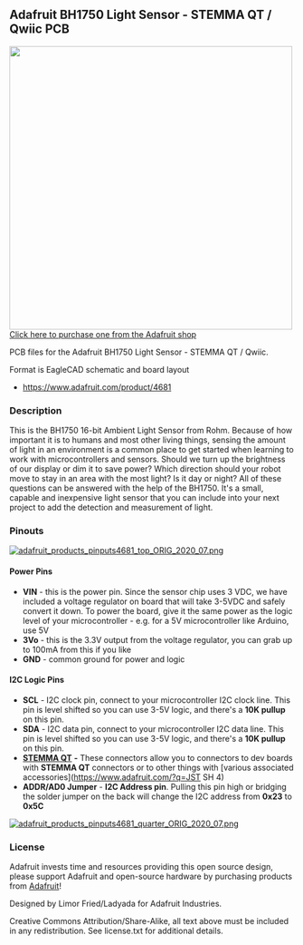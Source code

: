 ## Adafruit BH1750 Light Sensor - STEMMA QT / Qwiic PCB

<a href="http://www.adafruit.com/products/4681"><img src="https://cdn-shop.adafruit.com/970x728/4681-00.jpg?raw=true" width="500px"><br/>
Click here to purchase one from the Adafruit shop</a>

PCB files for the Adafruit BH1750 Light Sensor - STEMMA QT / Qwiic.

Format is EagleCAD schematic and board layout
* https://www.adafruit.com/product/4681

### Description

This is the BH1750 16-bit Ambient Light Sensor from Rohm. Because of how important it is to humans and most other living things, sensing the amount of light in an environment is a common place to get started when learning to work with microcontrollers and sensors. Should we turn up the brightness of our display or dim it to save power? Which direction should your robot move to stay in an area with the most light? Is it day or night? All of these questions can be answered with the help of the BH1750. It's a small, capable and inexpensive light sensor that you can include into your next project to add the detection and measurement of light.

### Pinouts

[ ![adafruit_products_pinputs4681_top_ORIG_2020_07.png](https://cdn-learn.adafruit.com/assets/assets/000/093/309/medium800/adafruit_products_pinputs4681_top_ORIG_2020_07.png?1595024462)  ](https://learn.adafruit.com/assets/93309)

#### **Power Pins**

- **VIN** - this is the  power pin. Since the sensor chip uses 3 VDC, we have included a voltage  regulator on board that will take 3-5VDC and safely convert it down. To  power the board, give it the same power as the logic level of your  microcontroller - e.g. for a 5V microcontroller like Arduino, use 5V
- **3Vo** - this is the 3.3V output from the voltage regulator, you can grab up to 100mA from this if you like
- **GND** - common ground for power and logic

#### **I2C Logic Pins**

- **SCL** - I2C clock pin,  connect to your microcontroller I2C clock line. This pin is level  shifted so you can use 3-5V logic, and there's a **10K pullup** on this pin.
- **SDA** - I2C data pin,  connect to your microcontroller I2C data line. This pin is level shifted so you can use 3-5V logic, and there's a **10K pullup** on this pin.
- [**STEMMA QT**](https://learn.adafruit.com/introducing-adafruit-stemma-qt) **-** These connectors allow you to connectors to dev boards with **STEMMA QT** connectors or to other things with [various associated accessories](https://www.adafruit.com/?q=JST SH 4)
- **ADDR/AD0 Jumper** - **I2C Address pin**. Pulling this pin high or bridging the solder jumper on the back will change the I2C address from **0x23** to **0x5C**

[ ![adafruit_products_pinputs4681_quarter_ORIG_2020_07.png](https://cdn-learn.adafruit.com/assets/assets/000/093/310/medium800/adafruit_products_pinputs4681_quarter_ORIG_2020_07.png?1595024481)  ](https://learn.adafruit.com/assets/93310)



### License

Adafruit invests time and resources providing this open source design, please support Adafruit and open-source hardware by purchasing products from [Adafruit](https://www.adafruit.com)!

Designed by Limor Fried/Ladyada for Adafruit Industries.

Creative Commons Attribution/Share-Alike, all text above must be included in any redistribution.
See license.txt for additional details.
